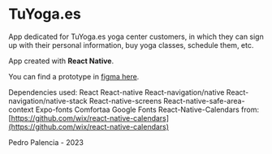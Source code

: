 # TuYoga.es

App dedicated for TuYoga.es yoga center customers, in which they can sign up with their personal information, buy yoga classes, schedule them, etc.

App created with **React Native**.

You can find a prototype in [figma here](https://www.figma.com/file/Cp6CFgnV6CfQJ0UwYsiQo1/TuYuga.es?node-id=0%3A1&t=QYOUz5On3GMdpled-0).

Dependencies used:
React
React-native
React-navigation/native
React-navigation/native-stack
React-native-screens
React-native-safe-area-context
Expo-fonts
Comfortaa Google Fonts
React-Native-Calendars from: [https://github.com/wix/react-native-calendars](https://github.com/wix/react-native-calendars)  

Pedro Palencia - 2023